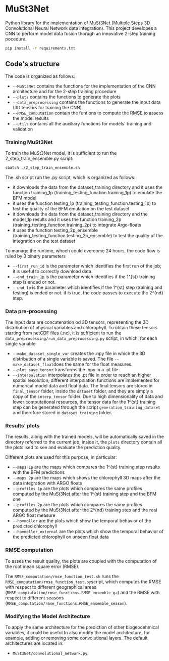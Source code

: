 # MuSt3Net

Python library for the implementation of MuSt3Net (Multiple Steps 3D Convolutional Neural Network data integration). 
This project developes a CNN to perform model data fusion thorugh an innovative 2-step training pocedure. 

```bash
pip install -r requirements.txt 
```

## Code's structure
The code is organized as follows:
* `--MuSt3Net` contains the functions for the implementation of the CNN architecture and for the 2-step training procedure
* `--plots` contains the functions to generate the plots
* `--data_preprocessing` contains the functions to generate the input data (3D tensors for training the CNN)
* `--RMSE_computation` contain the funtions to compute the RMSE to assess the model results
* `--utils` contains all the auxiliary functions for models' training and validation


### Training MuSt3Net
To train the MuSt3Net model, it is sufficient to run the 2_step_train_ensemble.py script:

```bash
sbatch ./2_step_train_ensemble.sh 
```

The .sh script run the .py script, which is organized as follows: 
* it downloads the data from the dataset_training directory and it uses the function training_1p (training_testing_function.training_1p) to emulate the BFM model 
* it uses the function testing_1p (training_testing_function.testing_1p) to test the quality of the BFM emulation on the test dataset
* it downloads the data from the dataset_training directory and the model_1p results and it uses the function training_2p (training_testing_function.training_2p) to integrate Argo-floats
*  it uses the function testing_2p_ensemble (training_testing_function.testing_2p_ensemble) to test the quality of the integration on the test dataset

To manage the runtime, whoch could overcome 24 hours, the code flow is ruled by 3 binary parameters
*  `--first_run_id` is the parameter which identifies the first run of the job; it is useful to correctly download data.
*  `--end_train_1p` is the parameter which identifies if the 1^{st} training step is ended or not.
*  `--end_1p` is the parameter which identifies if the 1^{st} step (training and testing) is ended or not. if is true, the code passes to execute the 2^{nd} step. 



### Data pre-processing
The input data are concatenation od 3D tensors, representing the 3D distribution of physical variables and chlorophyll. 
To obtain these tensors starting from netCDF files (.nc), it is sufficient to run the `data_preprocessing/run_data_preprocessing.py` script, in which, for each single variable:
*  `--make_dataset_single_var` creates the .npy file in which the 3D distribution of a single variable is saved. The file `--make_dataset_float`does the same for the float measures. 
*  `--plot_save_tensor` transforms the .npy in a .pt file
*  `--interpolation` interpolates the .pt file in order to reach an higher spatial resolution; different interpolation functions are implemented for numerical model data and float data. 
The final tensors are stored in `final_tensor` folder, inside the `dataset` folder, and they are simply a copy of the `interp_tensor` folder. 
Due to high dimensionality of data and lower computational resources, the tensor data for the 1^{st} training step can be generated through the script `generation_training_dataset` and therefore stored in `dataset_training` folder. 


### Results' plots 
The results, along with the trained models, will be automatically saved in the directory referred to the current job; inside it, the `plots` directory contain all the plots ised to see and evaluate the prediction quality. 

Different plots are used for this purpose, in particular: 
* `--maps 1p` are the maps which compares the 1^{st} training step results with the BFM predictions
* `--maps 2p` are the maps which shows the chlorophyll 3D maps after the data integration with ARGO floats
* `--profiles 1p` are the plots which compares the same profiles computed by the MuSt3Net after the 1^{st} training step and the BFM one
* `--profiles 2p` are the plots which compares the same profiles computed by the MuSt3Net after the 2^{nd} training step and the real ARGO float measure
* `--hovmoller` are the plots which show the temporal behavior of the predicted chlorophyll
* `--hovmoller_external` are the plots which show the temporal behavior of the predicted chlorophyll on unseen float data



### RMSE computation
To asses the result quality, the plots are coupled with the computation of the root mean square error (RMSE). 

The `RMSE_computation/rmse_function_test.sh` runs the `RMSE_computation/rmse_function_test.py`script, which computes the RMSE with respect to different geographical areas (`RMSE_compiutation/rmse_functions.RMSE_ensemble_ga`) and the RMSE with respect to different seasons (`RMSE_computation/rmse_functions.RMSE_ensemble_season`). 



### Modifying the Model Architecture
To apply the same architecture for the prediction of other biogeocehmical variables, it could be useful to also modify the model architecture, for example, adding or removing some convolutional layers. The default architectures are located in:
* `MuSt3Net/convolutional_network.py`.
